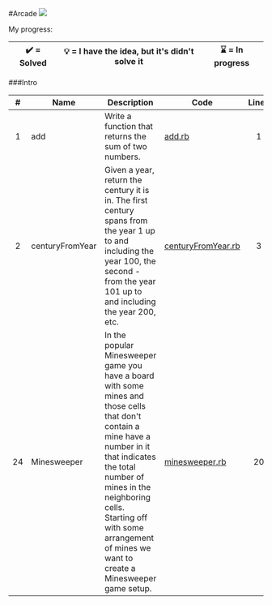 #Arcade  ![](https://app.codesignal.com/user-icons/languages/rb.svg)


My progress:

| :heavy_check_mark: = Solved | :bulb: = I have the idea, but it's didn't solve it | :hourglass: = In progress |
|:---:|:---:|:---:|
###Intro

| # | Name | Description | Code | Lines | Status |
|:---:|---|---|---|:---:|:---:|
| 1 | add | Write a function that returns the sum of two numbers. | [add.rb](./Intro-01-add/add.rb) | 1 | :heavy_check_mark: |
| 2 | centuryFromYear | Given a year, return the century it is in. The first century spans from the year 1 up to and including the year 100, the second - from the year 101 up to and including the year 200, etc. | [centuryFromYear.rb](./Intro-02-centuryFromYear/centuryFromYear.rb) | 3 | :heavy_check_mark: |
| 24 | Minesweeper | In the popular Minesweeper game you have a board with some mines and those cells that don't contain a mine have a number in it that indicates the total number of mines in the neighboring cells. Starting off with some arrangement of mines we want to create a Minesweeper game setup. | [minesweeper.rb](./Intro-24-Minesweeper/minesweeper.rb)  | 20 | :heavy_check_mark: |
